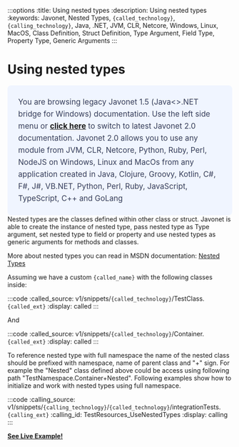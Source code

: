 :::options
:title: Using nested types
:description: Using nested types
:keywords: Javonet, Nested Types, `{called_technology}`, `{calling_technology}`, Java, .NET, JVM, CLR, Netcore, Windows, Linux, MacOS, Class Definition, Struct Definition, Type Argument, Field Type, Property Type, Generic Arguments
:::

# Using nested types
<div style="padding: 24px; background: #F0F5FF; border-radius: 8px; flex-direction: column; justify-content: flex-start; align-items: flex-start; gap: 10px; display: flex">
  <div style="justify-content: flex-start; align-items: center; gap: 24px; display: inline-flex">
    <div style="color: #353D5A; font-size: 17px; font-weight: 400; line-height: 27px; letter-spacing: 0.03px; word-wrap: break-word">
You are browsing legacy Javonet 1.5 (Java<>.NET bridge for Windows) documentation. Use the left side menu or <a style="font-weight: bold; text-decoration: underline;" href="/guides/v2/getting-started/about-javonet">click here</a> to switch to latest Javonet 2.0 documentation. Javonet 2.0 allows you to use any module from
JVM, CLR, Netcore, Python, Ruby, Perl, NodeJS on Windows, Linux and MacOs
from any application created in Java, Clojure, Groovy, Kotlin, C#, F#, J#, VB.NET, Python, Perl, Ruby, JavaScript, TypeScript, C++ and GoLang
    </div>
  </div>
</div>
Nested types are the classes defined within other class or struct. Javonet is able to create the instance of nested type, pass nested type as Type argument, set nested type to field or property and use nested types as generic arguments for methods and classes.  
  
More about nested types you can read in MSDN documentation: [Nested Types](http://msdn.microsoft.com/en-us/library/ms173120.aspx)  
  
Assuming we have a custom `{called_name}` with the following classes inside:

:::code 
:called_source: v1/snippets/`{called_technology}`/TestClass.`{called_ext}`
:display: called
:::

And

:::code 
:called_source: v1/snippets/`{called_technology}`/Container.`{called_ext}`
:display: called
:::

To reference nested type with full namespace the name of the nested class should be prefixed with namespace, name of parent class and "+" sign. For example the "Nested" class defined above could be access using following path "TestNamespace.Container+Nested". Following examples show how to initialize and work with nested types using full namespace.  
  
:::code
:calling_source: v1/snippets/`{calling_technology}`/`{called_technology}`/integrationTests.`{calling_ext}`
:calling_id: TestResources_UseNestedTypes
:display: calling
:::
  
  
[**See Live Example!**](http://lab.javonet.com/e/18)
